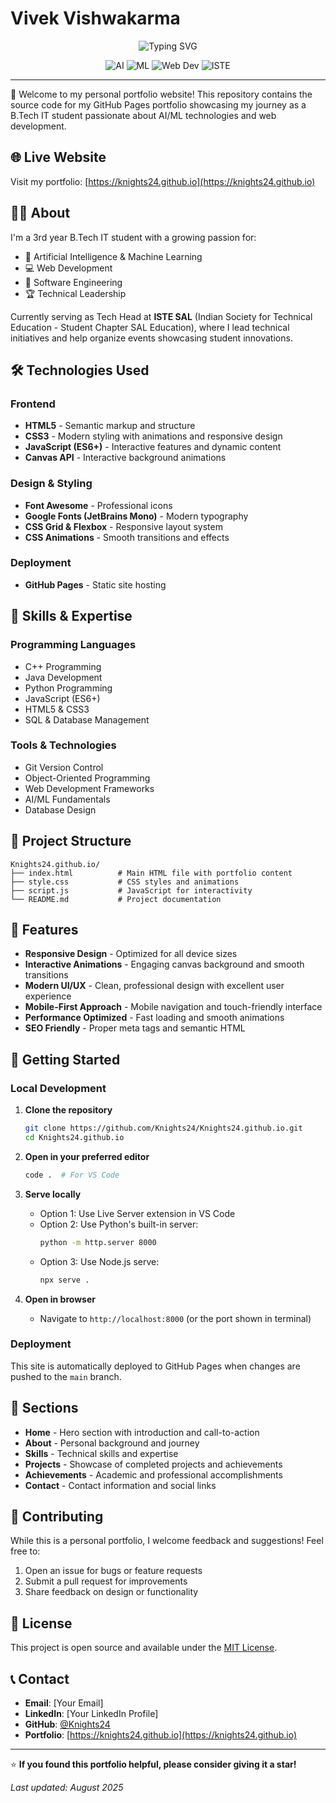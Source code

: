 # Vivek Vishwakarma

<div align="center">
  <img src="https://readme-typing-svg.herokuapp.com?font=JetBrains+Mono&weight=600&size=30&duration=3000&pause=1000&color=00D4FF&center=true&vCenter=true&width=600&height=80&lines=AI%2FML+Engineer;Web+Developer;ISTE+Tech+Head;B.Tech+IT+Student" alt="Typing SVG" />
</div>

<div align="center">
  
  ![AI](https://img.shields.io/badge/AI-Learning-blue?style=for-the-badge&logo=tensorflow&logoColor=white)
  ![ML](https://img.shields.io/badge/ML-Exploring-green?style=for-the-badge&logo=scikit-learn&logoColor=white)
  ![Web Dev](https://img.shields.io/badge/Web-Developer-orange?style=for-the-badge&logo=html5&logoColor=white)
  ![ISTE](https://img.shields.io/badge/ISTE-Tech%20Head-red?style=for-the-badge&logo=ieee&logoColor=white)
  
</div>

---

🚀 Welcome to my personal portfolio website! This repository contains the source code for my GitHub Pages portfolio showcasing my journey as a B.Tech IT student passionate about AI/ML technologies and web development.

## 🌐 Live Website

Visit my portfolio: [https://knights24.github.io](https://knights24.github.io)

## 👨‍💻 About

I'm a 3rd year B.Tech IT student with a growing passion for:
- 🤖 Artificial Intelligence & Machine Learning
- 💻 Web Development
- 🔧 Software Engineering
- 🏆 Technical Leadership

Currently serving as Tech Head at **ISTE SAL** (Indian Society for Technical Education - Student Chapter SAL Education), where I lead technical initiatives and help organize events showcasing student innovations.

## 🛠️ Technologies Used

### Frontend
- **HTML5** - Semantic markup and structure
- **CSS3** - Modern styling with animations and responsive design
- **JavaScript (ES6+)** - Interactive features and dynamic content
- **Canvas API** - Interactive background animations

### Design & Styling
- **Font Awesome** - Professional icons
- **Google Fonts (JetBrains Mono)** - Modern typography
- **CSS Grid & Flexbox** - Responsive layout system
- **CSS Animations** - Smooth transitions and effects

### Deployment
- **GitHub Pages** - Static site hosting

## 🎯 Skills & Expertise

### Programming Languages
- C++ Programming
- Java Development
- Python Programming
- JavaScript (ES6+)
- HTML5 & CSS3
- SQL & Database Management

### Tools & Technologies
- Git Version Control
- Object-Oriented Programming
- Web Development Frameworks
- AI/ML Fundamentals
- Database Design

## 📁 Project Structure

```
Knights24.github.io/
├── index.html          # Main HTML file with portfolio content
├── style.css           # CSS styles and animations
├── script.js           # JavaScript for interactivity
└── README.md           # Project documentation
```

## 🌟 Features

- **Responsive Design** - Optimized for all device sizes
- **Interactive Animations** - Engaging canvas background and smooth transitions
- **Modern UI/UX** - Clean, professional design with excellent user experience
- **Mobile-First Approach** - Mobile navigation and touch-friendly interface
- **Performance Optimized** - Fast loading and smooth animations
- **SEO Friendly** - Proper meta tags and semantic HTML

## 🚀 Getting Started

### Local Development

1. **Clone the repository**
   ```bash
   git clone https://github.com/Knights24/Knights24.github.io.git
   cd Knights24.github.io
   ```

2. **Open in your preferred editor**
   ```bash
   code .  # For VS Code
   ```

3. **Serve locally**
   - Option 1: Use Live Server extension in VS Code
   - Option 2: Use Python's built-in server:
     ```bash
     python -m http.server 8000
     ```
   - Option 3: Use Node.js serve:
     ```bash
     npx serve .
     ```

4. **Open in browser**
   - Navigate to `http://localhost:8000` (or the port shown in terminal)

### Deployment

This site is automatically deployed to GitHub Pages when changes are pushed to the `main` branch.

## 📝 Sections

- **Home** - Hero section with introduction and call-to-action
- **About** - Personal background and journey
- **Skills** - Technical skills and expertise
- **Projects** - Showcase of completed projects and achievements
- **Achievements** - Academic and professional accomplishments
- **Contact** - Contact information and social links

## 🤝 Contributing

While this is a personal portfolio, I welcome feedback and suggestions! Feel free to:

1. Open an issue for bugs or feature requests
2. Submit a pull request for improvements
3. Share feedback on design or functionality

## 📄 License

This project is open source and available under the [MIT License](LICENSE).

## 📞 Contact

- **Email**: [Your Email]
- **LinkedIn**: [Your LinkedIn Profile]
- **GitHub**: [@Knights24](https://github.com/Knights24)
- **Portfolio**: [https://knights24.github.io](https://knights24.github.io)

---

⭐ **If you found this portfolio helpful, please consider giving it a star!**

*Last updated: August 2025*
